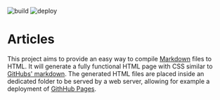 ![build](https://github.com/diba1013/articles/workflows/build/badge.svg)
![deploy](https://github.com/diba1013/articles/workflows/deploy/badge.svg)

# Articles

This project aims to provide an easy way to compile [Markdown](https://github.github.com/gfm/) files to HTML. It will generate a fully functional HTML page with CSS similar to [GitHubs' markdown](https://github.com/sindresorhus/github-markdown-css). The generated HTML files are placed inside an dedicated folder to be served by a web server, allowing for example a deployment of [GithHub Pages](https://pages.github.com/).